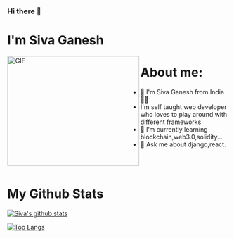 ### Hi there 👋
# I'm Siva Ganesh

<img src="https://media.giphy.com/media/USV0ym3bVWQJJmNu3N/giphy.gif" alt="GIF" width=300 height=250 align='left'></a>   



# About me:
- 👨 I'm Siva Ganesh from India :rainbow_flag: 
-    I'm self taught web developer who loves to play around with different frameworks
- 🌱 I’m currently learning blockchain,web3.0,solidity...
- 💬 Ask me about django,react. 

<br/>
<br/>

# My Github Stats
[![Siva's github stats](https://github-readme-stats.vercel.app/api?username=user-siva&count_private=true&show_icons=true&theme=radical&hide_rank=false)](https://github.com/user-siva/github-readme-stats)

[![Top Langs](https://github-readme-stats.vercel.app/api/top-langs/?username=user-siva)](https://github.com/user-siva/github-readme-stats)
